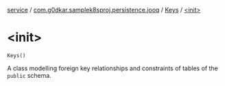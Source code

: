 [service](../../index.md) / [com.g0dkar.samplek8sproj.persistence.jooq](../index.md) / [Keys](index.md) / [&lt;init&gt;](./-init-.md)

# &lt;init&gt;

`Keys()`

A class modelling foreign key relationships and constraints of tables of the `public` schema.


